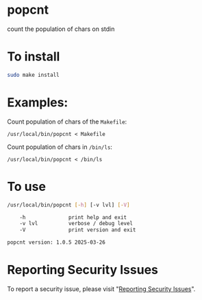 # popcnt

count the population of chars on stdin


# To install

```sh
sudo make install
```


# Examples:

Count population of chars of the `Makefile`:

```
/usr/local/bin/popcnt < Makefile
```

Count population of chars in `/bin/ls`:

```
/usr/local/bin/popcnt < /bin/ls
```



# To use

```sh
/usr/local/bin/popcnt [-h] [-v lvl] [-V]

    -h              print help and exit
    -v lvl          verbose / debug level
    -V              print version and exit

popcnt version: 1.0.5 2025-03-26
```


# Reporting Security Issues

To report a security issue, please visit "[Reporting Security Issues](https://github.com/lcn2/popcnt/security/policy)".
